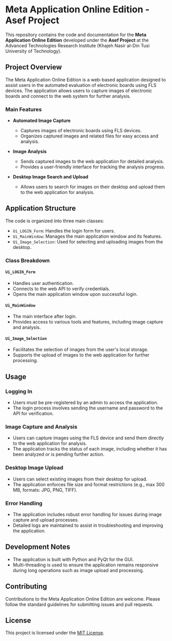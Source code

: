 # Meta Application Online Edition - Asef Project

This repository contains the code and documentation for the **Meta Application Online Edition** developed under the **Asef Project** at the Advanced Technologies Research Institute (Khajeh Nasir al-Din Tusi University of Technology).

## Project Overview

The Meta Application Online Edition is a web-based application designed to assist users in the automated evaluation of electronic boards using FLS devices. The application allows users to capture images of electronic boards and connect to the web system for further analysis.

### Main Features

- **Automated Image Capture**
  - Captures images of electronic boards using FLS devices.
  - Organizes captured images and related files for easy access and analysis.

- **Image Analysis**
  - Sends captured images to the web application for detailed analysis.
  - Provides a user-friendly interface for tracking the analysis progress.

- **Desktop Image Search and Upload**
  - Allows users to search for images on their desktop and upload them to the web application for analysis.

## Application Structure

The code is organized into three main classes:

- `Ui_LOGIN_Form`: Handles the login form for users.
- `Ui_MainWindow`: Manages the main application window and its features.
- `Ui_Image_Selection`: Used for selecting and uploading images from the desktop.

### Class Breakdown

#### `Ui_LOGIN_Form`
- Handles user authentication.
- Connects to the web API to verify credentials.
- Opens the main application window upon successful login.

#### `Ui_MainWindow`
- The main interface after login.
- Provides access to various tools and features, including image capture and analysis.

#### `Ui_Image_Selection`
- Facilitates the selection of images from the user's local storage.
- Supports the upload of images to the web application for further processing.

## Usage

### Logging In

- Users must be pre-registered by an admin to access the application.
- The login process involves sending the username and password to the API for verification.

### Image Capture and Analysis

- Users can capture images using the FLS device and send them directly to the web application for analysis.
- The application tracks the status of each image, including whether it has been analyzed or is pending further action.

### Desktop Image Upload

- Users can select existing images from their desktop for upload.
- The application enforces file size and format restrictions (e.g., max 300 MB, formats: JPG, PNG, TIFF).

### Error Handling

- The application includes robust error handling for issues during image capture and upload processes.
- Detailed logs are maintained to assist in troubleshooting and improving the application.

## Development Notes

- The application is built with Python and PyQt for the GUI.
- Multi-threading is used to ensure the application remains responsive during long operations such as image upload and processing.

## Contributing

Contributions to the Meta Application Online Edition are welcome. Please follow the standard guidelines for submitting issues and pull requests.

## License

This project is licensed under the [MIT License](LICENSE).
